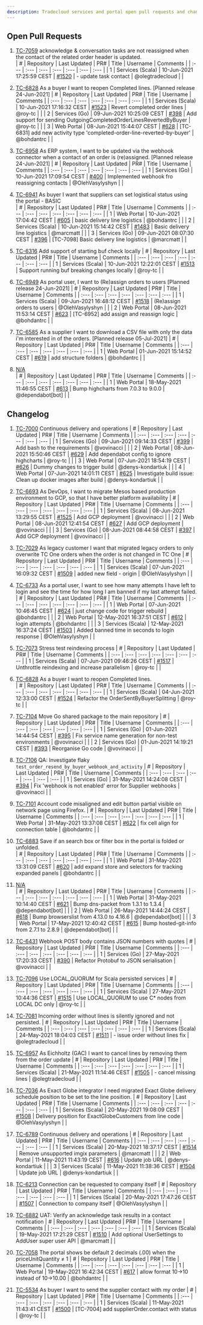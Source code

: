 ```yaml
---
description: Tradecloud services and portal open pull requests and changelog (Thu Jun 10 17:30:37 CEST 2021)
---
```



## Open Pull Requests

1. [TC-7059](https://tradecloud.atlassian.net/browse/TC-7059) acknowledge &amp; conversation tasks are not reassigned when the contact of the related order header is updated.  
| #    | Repository | Last Updated | PR#  | Title | Username | Comments |
| :--- | :---       | :---         | :--- | :---  | :---     | :--- |
| 1 | Services (Scala) | 10-Jun-2021 17:25:59 CEST | [#1520](https://github.com/tradecloud/tradecloud-microservices/pull/1520) |  - update task contact | @olegtradecloud |  |

2. [TC-6828](https://tradecloud.atlassian.net/browse/TC-6828) As a buyer I want to reopen Completed lines.  [Planned release 24-Jun-2021]
| #    | Repository | Last Updated | PR#  | Title | Username | Comments |
| :--- | :---       | :---         | :--- | :---  | :---     | :--- |
| 1 | Services (Scala) | 10-Jun-2021 17:16:32 CEST | [#1523](https://github.com/tradecloud/tradecloud-microservices/pull/1523) |  Revert completed order lines | @roy-tc |  |
| 2 | Services (Go) | 09-Jun-2021 10:25:09 CEST | [#398](https://github.com/tradecloud/tradecloud-microservices-go/pull/398) |  Add support for sending OutgoingCompletedOrderLinesRevertedByBuyer | @roy-tc |  |
| 3 | Web Portal | 08-Jun-2021 15:44:07 CEST | [#628](https://github.com/tradecloud/tradecloud-portal-angular/pull/628) | [TC-6831] add new activity type &#39;completed-order-line-reverted-by-buyer&#39; | @bohdantrc |  |

3. [TC-6958](https://tradecloud.atlassian.net/browse/TC-6958) As ERP system, I want to be updated via the webhook connector when a contact of an order is (re)assigned.   [Planned release 24-Jun-2021]
| #    | Repository | Last Updated | PR#  | Title | Username | Comments |
| :--- | :---       | :---         | :--- | :---  | :---     | :--- |
| 1 | Services (Go) | 10-Jun-2021 17:09:54 CEST | [#400](https://github.com/tradecloud/tradecloud-microservices-go/pull/400) |  Implemented webhook fro reassigning contacts | @OlehVasylyshyn |  |

4. [TC-6941](https://tradecloud.atlassian.net/browse/TC-6941) As buyer I want that suppliers can set logistical status using the portal - BASIC  
| #    | Repository | Last Updated | PR#  | Title | Username | Comments |
| :--- | :---       | :---         | :--- | :---  | :---     | :--- |
| 1 | Web Portal | 10-Jun-2021 17:04:42 CEST | [#605](https://github.com/tradecloud/tradecloud-portal-angular/pull/605) |  basic delivery line logistics | @bohdantrc |  |
| 2 | Services (Scala) | 10-Jun-2021 15:14:42 CEST | [#1483](https://github.com/tradecloud/tradecloud-microservices/pull/1483) |  Basic delivery line logistics | @marcmatt |  |
| 3 | Services (Go) | 09-Jun-2021 08:07:30 CEST | [#396](https://github.com/tradecloud/tradecloud-microservices-go/pull/396) |  [TC-7098] Basic delivery line logistics | @marcmatt |  |

5. [TC-6316](https://tradecloud.atlassian.net/browse/TC-6316) Add support of starting buf check locally 
| #    | Repository | Last Updated | PR#  | Title | Username | Comments |
| :--- | :---       | :---         | :--- | :---  | :---     | :--- |
| 1 | Services (Scala) | 10-Jun-2021 12:22:01 CEST | [#1513](https://github.com/tradecloud/tradecloud-microservices/pull/1513) |  Support running buf breaking changes locally | @roy-tc |  |

6. [TC-6949](https://tradecloud.atlassian.net/browse/TC-6949) As portal user, I want to (Re)assign orders to users  [Planned release 24-Jun-2021]
| #    | Repository | Last Updated | PR#  | Title | Username | Comments |
| :--- | :---       | :---         | :--- | :---  | :---     | :--- |
| 1 | Services (Scala) | 09-Jun-2021 16:48:12 CEST | [#1518](https://github.com/tradecloud/tradecloud-microservices/pull/1518) |  (Re)assign orders to users | @OlehVasylyshyn |  |
| 2 | Web Portal | 08-Jun-2021 11:53:14 CEST | [#623](https://github.com/tradecloud/tradecloud-portal-angular/pull/623) | [TC-6952] add assign and reassign logic | @bohdantrc |  |

7. [TC-6585](https://tradecloud.atlassian.net/browse/TC-6585) As a supplier I want to download a CSV file with only the data i&#39;m interested in of the orders.    [Planned release 05-Jul-2021]
| #    | Repository | Last Updated | PR#  | Title | Username | Comments |
| :--- | :---       | :---         | :--- | :---  | :---     | :--- |
| 1 | Web Portal | 01-Jun-2021 15:14:52 CEST | [#619](https://github.com/tradecloud/tradecloud-portal-angular/pull/619) |  add structure folders | @bohdantrc |  |

8. [N/A](#)  
| #    | Repository | Last Updated | PR#  | Title | Username | Comments |
| :--- | :---       | :---         | :--- | :---  | :---     | :--- |
| 1 | Web Portal | 18-May-2021 11:46:55 CEST | [#613](https://github.com/tradecloud/tradecloud-portal-angular/pull/613) | Bump highcharts from 7.0.3 to 9.0.0 | @dependabot[bot] |  |

## Changelog

1. [TC-7000](https://tradecloud.atlassian.net/browse/TC-7000) Continuous delivery and operations 
| #    | Repository | Last Updated | PR#  | Title | Username | Comments |
| :--- | :---       | :---         | :--- | :---  | :---     | :--- |
| 1 | Services (Go) | 09-Jun-2021 09:14:33 CEST | [#399](https://github.com/tradecloud/tradecloud-microservices-go/pull/399) |  Add bash to the requirements | @vovinacci |  |
| 2 | Web Portal | 08-Jun-2021 15:50:46 CEST | [#629](https://github.com/tradecloud/tradecloud-portal-angular/pull/629) |  Add dependabot config to ignore highcharts | @roy-tc |  |
| 3 | Web Portal | 07-Jun-2021 18:54:19 CEST | [#626](https://github.com/tradecloud/tradecloud-portal-angular/pull/626) |  Dummy changes to trigger build | @denys-kondartiuk |  |
| 4 | Web Portal | 07-Jun-2021 14:01:11 CEST | [#625](https://github.com/tradecloud/tradecloud-portal-angular/pull/625) |  Investigate build issue: Clean up docker images after build | @denys-kondartiuk |  |

2. [TC-6693](https://tradecloud.atlassian.net/browse/TC-6693) As DevOps, I want to migrate Mesos based production environment to GCP, so that I have better platform availability 
| #    | Repository | Last Updated | PR#  | Title | Username | Comments |
| :--- | :---       | :---         | :--- | :---  | :---     | :--- |
| 1 | Services (Scala) | 08-Jun-2021 13:29:55 CEST | [#1525](https://github.com/tradecloud/tradecloud-microservices/pull/1525) |  Add GCP deployment | @vovinacci |  |
| 2 | Web Portal | 08-Jun-2021 12:41:54 CEST | [#627](https://github.com/tradecloud/tradecloud-portal-angular/pull/627) |  Add GCP deployment | @vovinacci |  |
| 3 | Services (Go) | 08-Jun-2021 08:44:58 CEST | [#397](https://github.com/tradecloud/tradecloud-microservices-go/pull/397) |  Add GCP deployment | @vovinacci |  |

3. [TC-7029](https://tradecloud.atlassian.net/browse/TC-7029) As legacy customer I want that migrated legacy orders to only overwrite TC One orders when the order is not changed in TC One 
| #    | Repository | Last Updated | PR#  | Title | Username | Comments |
| :--- | :---       | :---         | :--- | :---  | :---     | :--- |
| 1 | Services (Scala) | 07-Jun-2021 16:09:32 CEST | [#1509](https://github.com/tradecloud/tradecloud-microservices/pull/1509) |  added new field - origin | @OlehVasylyshyn |  |

4. [TC-6733](https://tradecloud.atlassian.net/browse/TC-6733) As a portal user, I want to see how many attempts I have left to login and see the time for how long I am banned if my last attempt failed.   
| #    | Repository | Last Updated | PR#  | Title | Username | Comments |
| :--- | :---       | :---         | :--- | :---  | :---     | :--- |
| 1 | Web Portal | 07-Jun-2021 10:46:45 CEST | [#624](https://github.com/tradecloud/tradecloud-portal-angular/pull/624) |  just change code for trigger rebuild | @bohdantrc |  |
| 2 | Web Portal | 12-May-2021 16:37:51 CEST | [#612](https://github.com/tradecloud/tradecloud-portal-angular/pull/612) |  login attempts | @bohdantrc |  |
| 3 | Services (Scala) | 12-May-2021 16:37:24 CEST | [#1503](https://github.com/tradecloud/tradecloud-microservices/pull/1503) |  Added banned time in seconds to login response | @OlehVasylyshyn |  |

5. [TC-7073](https://tradecloud.atlassian.net/browse/TC-7073) Stress test reindexing process 
| #    | Repository | Last Updated | PR#  | Title | Username | Comments |
| :--- | :---       | :---         | :--- | :---  | :---     | :--- |
| 1 | Services (Scala) | 07-Jun-2021 09:46:26 CEST | [#1517](https://github.com/tradecloud/tradecloud-microservices/pull/1517) |  Unthrottle reindexing and increase parallelism | @roy-tc |  |

6. [TC-6828](https://tradecloud.atlassian.net/browse/TC-6828) As a buyer I want to reopen Completed lines.  
| #    | Repository | Last Updated | PR#  | Title | Username | Comments |
| :--- | :---       | :---         | :--- | :---  | :---     | :--- |
| 1 | Services (Scala) | 04-Jun-2021 12:33:00 CEST | [#1524](https://github.com/tradecloud/tradecloud-microservices/pull/1524) |  Refactor the OrderSentByBuyerSplitting | @roy-tc |  |

7. [TC-7104](https://tradecloud.atlassian.net/browse/TC-7104) Move Go shared package to the main repository 
| #    | Repository | Last Updated | PR#  | Title | Username | Comments |
| :--- | :---       | :---         | :--- | :---  | :---     | :--- |
| 1 | Services (Go) | 01-Jun-2021 14:44:54 CEST | [#395](https://github.com/tradecloud/tradecloud-microservices-go/pull/395) |  Fix service name generation for non-test environments | @vovinacci |  |
| 2 | Services (Go) | 01-Jun-2021 14:19:21 CEST | [#393](https://github.com/tradecloud/tradecloud-microservices-go/pull/393) |  Reorganise Go code | @vovinacci |  |

8. [TC-7106](https://tradecloud.atlassian.net/browse/TC-7106) QA: Investigate flaky `test_order_resend_by_buyer_webhook_and_activity` 
| #    | Repository | Last Updated | PR#  | Title | Username | Comments |
| :--- | :---       | :---         | :--- | :---  | :---     | :--- |
| 1 | Services (Go) | 31-May-2021 14:24:08 CEST | [#394](https://github.com/tradecloud/tradecloud-microservices-go/pull/394) |  Fix &#39;webhook is not enabled&#39; error for Supplier webhooks | @vovinacci |  |

9. [TC-7101](https://tradecloud.atlassian.net/browse/TC-7101) Account code misaligned and edit button partial visible on network page using Firefox. 
| #    | Repository | Last Updated | PR#  | Title | Username | Comments |
| :--- | :---       | :---         | :--- | :---  | :---     | :--- |
| 1 | Web Portal | 31-May-2021 13:37:08 CEST | [#622](https://github.com/tradecloud/tradecloud-portal-angular/pull/622) |  fix cell align for connection table | @bohdantrc |  |

10. [TC-6883](https://tradecloud.atlassian.net/browse/TC-6883) Save if an search box or filter box in the portal is folded or unfolded.  
| #    | Repository | Last Updated | PR#  | Title | Username | Comments |
| :--- | :---       | :---         | :--- | :---  | :---     | :--- |
| 1 | Web Portal | 31-May-2021 13:31:09 CEST | [#620](https://github.com/tradecloud/tradecloud-portal-angular/pull/620) |  add expand store and selectors for tracking expanded panels | @bohdantrc |  |

11. [N/A](#)  
| #    | Repository | Last Updated | PR#  | Title | Username | Comments |
| :--- | :---       | :---         | :--- | :---  | :---     | :--- |
| 1 | Web Portal | 31-May-2021 10:14:40 CEST | [#621](https://github.com/tradecloud/tradecloud-portal-angular/pull/621) | Bump dns-packet from 1.3.1 to 1.3.4 | @dependabot[bot] |  |
| 2 | Web Portal | 26-May-2021 14:44:24 CEST | [#618](https://github.com/tradecloud/tradecloud-portal-angular/pull/618) | Bump browserslist from 4.13.0 to 4.16.6 | @dependabot[bot] |  |
| 3 | Web Portal | 17-May-2021 12:40:42 CEST | [#615](https://github.com/tradecloud/tradecloud-portal-angular/pull/615) | Bump hosted-git-info from 2.7.1 to 2.8.9 | @dependabot[bot] |  |

12. [TC-6431](https://tradecloud.atlassian.net/browse/TC-6431) Webhook POST body contains JSON numbers with quotes 
| #    | Repository | Last Updated | PR#  | Title | Username | Comments |
| :--- | :---       | :---         | :--- | :---  | :---     | :--- |
| 1 | Services (Go) | 27-May-2021 17:20:33 CEST | [#390](https://github.com/tradecloud/tradecloud-microservices-go/pull/390) |  Refactor Protobuf to JSON serialisation | @vovinacci |  |

13. [TC-7096](https://tradecloud.atlassian.net/browse/TC-7096) Use LOCAL_QUORUM for Scala persisted services 
| #    | Repository | Last Updated | PR#  | Title | Username | Comments |
| :--- | :---       | :---         | :--- | :---  | :---     | :--- |
| 1 | Services (Scala) | 27-May-2021 10:44:36 CEST | [#1515](https://github.com/tradecloud/tradecloud-microservices/pull/1515) |  Use LOCAL_QUORUM to use C* nodes from LOCAL DC only | @roy-tc |  |

14. [TC-7081](https://tradecloud.atlassian.net/browse/TC-7081) Incoming order without lines is silently ignored and not persisted. 
| #    | Repository | Last Updated | PR#  | Title | Username | Comments |
| :--- | :---       | :---         | :--- | :---  | :---     | :--- |
| 1 | Services (Scala) | 24-May-2021 18:04:03 CEST | [#1511](https://github.com/tradecloud/tradecloud-microservices/pull/1511) |  - issue order without lines fix | @olegtradecloud |  |

15. [TC-6957](https://tradecloud.atlassian.net/browse/TC-6957) As Eichholtz (GAC) I want to cancel lines by removing them from the order update 
| #    | Repository | Last Updated | PR#  | Title | Username | Comments |
| :--- | :---       | :---         | :--- | :---  | :---     | :--- |
| 1 | Services (Scala) | 21-May-2021 11:14:46 CEST | [#1505](https://github.com/tradecloud/tradecloud-microservices/pull/1505) |  - cancel missing lines | @olegtradecloud |  |

16. [TC-7036](https://tradecloud.atlassian.net/browse/TC-7036) As Exact Globe integrator I need migrated Exact Globe delivery schedule position to be set to the line position. 
| #    | Repository | Last Updated | PR#  | Title | Username | Comments |
| :--- | :---       | :---         | :--- | :---  | :---     | :--- |
| 1 | Services (Scala) | 20-May-2021 19:08:09 CEST | [#1508](https://github.com/tradecloud/tradecloud-microservices/pull/1508) |  Delivery position for ExactGlobeCustomers from line code | @OlehVasylyshyn |  |

17. [TC-6789](https://tradecloud.atlassian.net/browse/TC-6789) Continuous delivery and operations 
| #    | Repository | Last Updated | PR#  | Title | Username | Comments |
| :--- | :---       | :---         | :--- | :---  | :---     | :--- |
| 1 | Services (Scala) | 20-May-2021 18:37:17 CEST | [#1514](https://github.com/tradecloud/tradecloud-microservices/pull/1514) |  Remove unsupported imgix parameters | @marcmatt |  |
| 2 | Web Portal | 11-May-2021 11:43:19 CEST | [#616](https://github.com/tradecloud/tradecloud-portal-angular/pull/616) |  Update job URL | @denys-kondartiuk |  |
| 3 | Services (Scala) | 11-May-2021 11:38:36 CEST | [#1504](https://github.com/tradecloud/tradecloud-microservices/pull/1504) |  Update job URL | @denys-kondartiuk |  |

18. [TC-6213](https://tradecloud.atlassian.net/browse/TC-6213)  Connection can be requested to company itself 
| #    | Repository | Last Updated | PR#  | Title | Username | Comments |
| :--- | :---       | :---         | :--- | :---  | :---     | :--- |
| 1 | Services (Scala) | 20-May-2021 17:47:26 CEST | [#1507](https://github.com/tradecloud/tradecloud-microservices/pull/1507) |  Connection to company itself | @OlehVasylyshyn |  |

19. [TC-6882](https://tradecloud.atlassian.net/browse/TC-6882) UAT: Verify an acknowledge task results in a contact notification 
| #    | Repository | Last Updated | PR#  | Title | Username | Comments |
| :--- | :---       | :---         | :--- | :---  | :---     | :--- |
| 1 | Services (Scala) | 19-May-2021 17:21:29 CEST | [#1510](https://github.com/tradecloud/tradecloud-microservices/pull/1510) |  Add optional UserSettings to AddUser super user API | @marcmatt |  |

20. [TC-7058](https://tradecloud.atlassian.net/browse/TC-7058) The portal shows be default 2 decimals (.00) when the priceUnitQuantity ≠ 1 
| #    | Repository | Last Updated | PR#  | Title | Username | Comments |
| :--- | :---       | :---         | :--- | :---  | :---     | :--- |
| 1 | Web Portal | 19-May-2021 16:42:34 CEST | [#617](https://github.com/tradecloud/tradecloud-portal-angular/pull/617) |  allow format 10-&gt;10 instead of 10-&gt;10.00 | @bohdantrc |  |

21. [TC-5534](https://tradecloud.atlassian.net/browse/TC-5534) As buyer I want to send the supplier contact with my order 
| #    | Repository | Last Updated | PR#  | Title | Username | Comments |
| :--- | :---       | :---         | :--- | :---  | :---     | :--- |
| 1 | Services (Scala) | 11-May-2021 11:43:41 CEST | [#1500](https://github.com/tradecloud/tradecloud-microservices/pull/1500) | [TC-7004] add supplierOrder.contact with status | @roy-tc |  |

